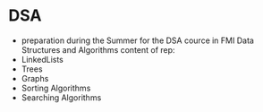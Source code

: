 # DSA 
- preparation during the Summer for the DSA cource in FMI
Data Structures and Algorithms
content of rep:
- LinkedLists
- Trees
- Graphs
- Sorting Algorithms
- Searching Algorithms
